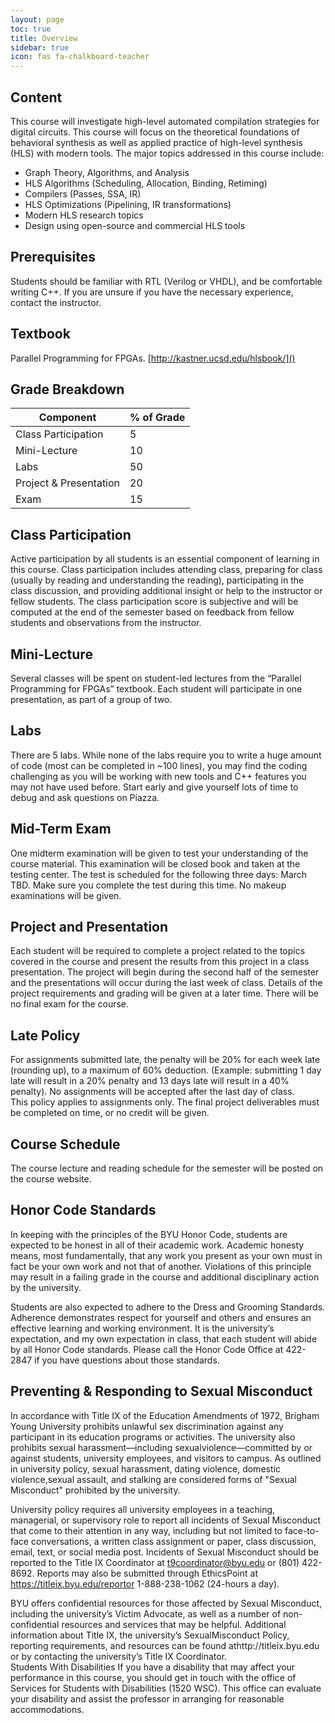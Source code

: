 ```yaml
---
layout: page
toc: true
title: Overview
sidebar: true
icon: fas fa-chalkboard-teacher
---
```




## Content

This course will investigate high-level automated compilation strategies for digital circuits. This course will focus on the theoretical foundations of behavioral synthesis as well as applied practice of high-level synthesis (HLS) with modern tools. The major topics addressed in this course include: 
* Graph Theory, Algorithms, and Analysis
* HLS Algorithms (Scheduling, Allocation, Binding, Retiming)
* Compilers (Passes, SSA, IR)
* HLS Optimizations (Pipelining, IR transformations)
* Modern HLS research topics
* Design using open-source and commercial HLS tools


## Prerequisites

Students should be familiar with RTL (Verilog or VHDL), and be comfortable writing C++.  If you are unsure if you have the necessary experience, contact the instructor.

## Textbook

Parallel Programming for FPGAs.  [http://kastner.ucsd.edu/hlsbook/]()


## Grade Breakdown

| Component                 | % of Grade    |
|---------------------------|---------------|
| Class Participation       | 5             |
| Mini-Lecture              | 10            |
| Labs                      | 50            |
| Project & Presentation    | 20            |
| Exam                      | 15            |


## Class Participation
Active participation by all students is an essential component of learning in this course. Class participation includes attending class, preparing for class (usually by reading and understanding the reading), participating in the class discussion, and providing additional insight or help to the instructor or fellow students. The class participation score is subjective and will be computed at the end of the semester based on feedback from fellow students and observations from the instructor.

## Mini-Lecture
Several classes will be spent on student-led lectures from the “Parallel Programming for FPGAs” textbook.   Each student will participate in one presentation, as part of a group of two.

## Labs
There are 5 labs.  While none of the labs require you to write a huge amount of code (most can be completed in ~100 lines), you may find the coding challenging as you will be working with new tools and C++ features you may not have used before. Start early and give yourself lots of time to debug and ask questions on Piazza.

## Mid-Term Exam
One midterm examination will be given to test your understanding of the course material.  This examination will be closed book and taken at the testing center.  The test is scheduled for the following three days: March TBD. Make sure you complete the test during this time. No makeup examinations will be given.

## Project and Presentation
Each student will be required to complete a project related to the topics covered in the course and present the results from this project in a class presentation. The project will begin during the second half of the semester and the presentations will occur during the last week of class. Details of the project requirements and grading will be given at a later time.
There will be no final exam for the course.

## Late Policy
For assignments submitted late, the penalty will be 20% for each week late (rounding up), to a maximum of 60% deduction.  (Example: submitting 1 day late will result in a 20% penalty and 13 days late will result in a 40% penalty).  No assignments will be accepted after the last day of class.  
This policy applies to assignments only.  The final project deliverables must be completed on time, or no credit will be given.

## Course Schedule
The course lecture and reading schedule for the semester will be posted on the course website. 

## Honor Code Standards
In keeping with the principles of the BYU Honor Code, students are expected to be honest in all of their academic work.  Academic honesty means, most fundamentally, that any work you present as your own must in fact be your own work and not that of another.  Violations of this principle may result in a failing grade in the course and additional disciplinary action by the university. 

Students are also expected to adhere to the Dress and Grooming Standards.  Adherence demonstrates respect for yourself and others and ensures an effective learning and working environment.  It is the university’s expectation, and my own expectation in class, that each student will abide by all Honor Code standards.  Please call the Honor Code Office at 422-2847 if you have questions about those standards.

## Preventing & Responding to Sexual Misconduct
 
In accordance with Title IX of the Education Amendments of 1972, Brigham Young University prohibits unlawful sex discrimination against any participant in its education programs or activities. The university also prohibits sexual harassment—including sexualviolence—committed by or against students, university employees, and visitors to campus. As outlined in university policy, sexual harassment, dating violence, domestic violence,sexual assault, and stalking are considered forms of "Sexual Misconduct" prohibited by the university.
 
University policy requires all university employees in a teaching, managerial, or supervisory role to report all incidents of Sexual Misconduct that come to their attention in any way, including but not limited to face-to-face conversations, a written class assignment or paper, class discussion, email, text, or social media post.  Incidents of Sexual Misconduct should be reported to the Title IX Coordinator at t9coordinator@byu.edu or (801) 422-8692.  Reports may also be submitted through EthicsPoint at https://titleix.byu.edu/reportor 1-888-238-1062 (24-hours a day).
 
BYU offers confidential resources for those affected by Sexual Misconduct, including the university’s Victim Advocate, as well as a number of non-confidential resources and services that may be helpful. Additional information about Title IX, the university’s SexualMisconduct Policy, reporting requirements, and resources can be found athttp://titleix.byu.edu or by contacting the university’s Title IX Coordinator.  
Students With Disabilities 
If you have a disability that may affect your performance in this course, you should get in touch with the office of Services for Students with Disabilities (1520 WSC).  This office can evaluate your disability and assist the professor in arranging for reasonable accommodations.    
  

